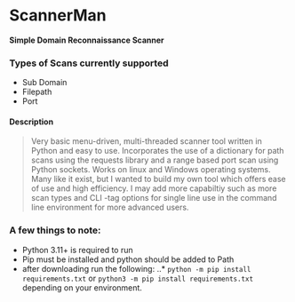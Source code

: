 # ScannerMan
**Simple Domain Reconnaissance Scanner**

### Types of Scans currently supported
- Sub Domain
- Filepath
- Port

#### Description
> Very basic menu-driven, multi-threaded scanner tool written in Python and easy to use. Incorporates the use of a dictionary for path scans using the requests library and a range based port scan using Python sockets.
> Works on linux and Windows operating systems. 
> Many like it exist, but I wanted to build my own tool which offers ease of use and high efficiency. I may add more capabiltiy such as more scan types and CLI -tag options for single line use in the command line environment for more advanced users.

### A few things to note:
- Python 3.11+ is required to run
- Pip must be installed and python should be added to Path
- after downloading run the following:
  ..* `python -m pip install requirements.txt` or `python3 -m pip install requirements.txt` depending on your environment.
